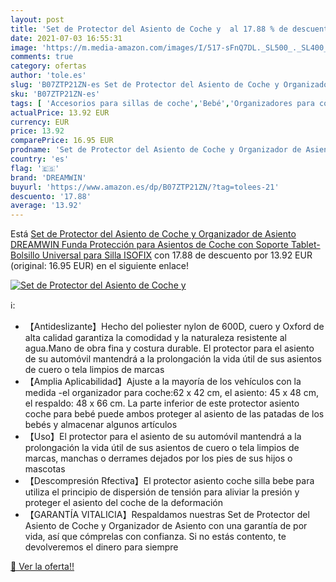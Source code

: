 ```yaml
---
layout: post
title: 'Set de Protector del Asiento de Coche y  al 17.88 % de descuento'
date: 2021-07-03 16:55:31
image: 'https://m.media-amazon.com/images/I/517-sFnQ7DL._SL500_._SL400_.jpg'
comments: true
category: ofertas
author: 'tole.es'
slug: 'B07ZTP21ZN-es Set de Protector del Asiento de Coche y Organizador de...'
sku: 'B07ZTP21ZN-es'
tags: [ 'Accesorios para sillas de coche','Bebé','Organizadores para coche','Sillas de coche y accesorios','dreamwin','isofix', ]
actualPrice: 13.92 EUR
currency: EUR
price: 13.92
comparePrice: 16.95 EUR
prodname: 'Set de Protector del Asiento de Coche y Organizador de Asiento  DREAMWIN Funda Protección para Asientos de Coche con Soporte Tablet-Bolsillo  Universal para Silla ISOFIX'
country: 'es'
flag: '🇪🇸'
brand: 'DREAMWIN'
buyurl: 'https://www.amazon.es/dp/B07ZTP21ZN/?tag=tolees-21'
descuento: '17.88'
average: '13.92'
---
```


Está [Set de Protector del Asiento de Coche y Organizador de Asiento  DREAMWIN Funda Protección para Asientos de Coche con Soporte Tablet-Bolsillo  Universal para Silla ISOFIX](https://www.amazon.es/dp/B07ZTP21ZN/?tag=tolees-21) con 17.88 de descuento por 13.92 EUR (original: 16.95 EUR) en el siguiente enlace!

[![Set de Protector del Asiento de Coche y ](https://m.media-amazon.com/images/I/517-sFnQ7DL._SL500_._SL400_.jpg)](https://www.amazon.es/dp/B07ZTP21ZN/?tag=tolees-21)

ℹ️:

- 【Antideslizante】Hecho del poliester nylon de 600D, cuero y Oxford de alta calidad garantiza la comodidad y la naturaleza resistente al agua.Mano de obra fina y costura durable. El protector para el asiento de su automóvil mantendrá a la prolongación la vida útil de sus asientos de cuero o tela limpios de marcas
- 【Amplia Aplicabilidad】Ajuste a la mayoría de los vehículos con la medida -el organizador para coche:62 x 42 cm, el asiento: 45 x 48 cm, el respaldo: 48 x 66 cm. La parte inferior de este protector asiento coche para bebé puede ambos proteger al asiento de las patadas de los bebés y almacenar algunos artículos
- 【Uso】El protector para el asiento de su automóvil mantendrá a la prolongación la vida útil de sus asientos de cuero o tela limpios de marcas, manchas o derrames dejados por los pies de sus hijos o mascotas
- 【Descompresión Rfectiva】El protector asiento coche silla bebe para utiliza el principio de dispersión de tensión para aliviar la presión y proteger el asiento del coche de la deformación
- 【GARANTÍA VITALICIA】Respaldamos nuestras Set de Protector del Asiento de Coche y Organizador de Asiento con una garantía de por vida, así que cómprelas con confianza. Si no estás contento, te devolveremos el dinero para siempre

[🛒 Ver la oferta!!](https://www.amazon.es/dp/B07ZTP21ZN/?tag=tolees-21)
